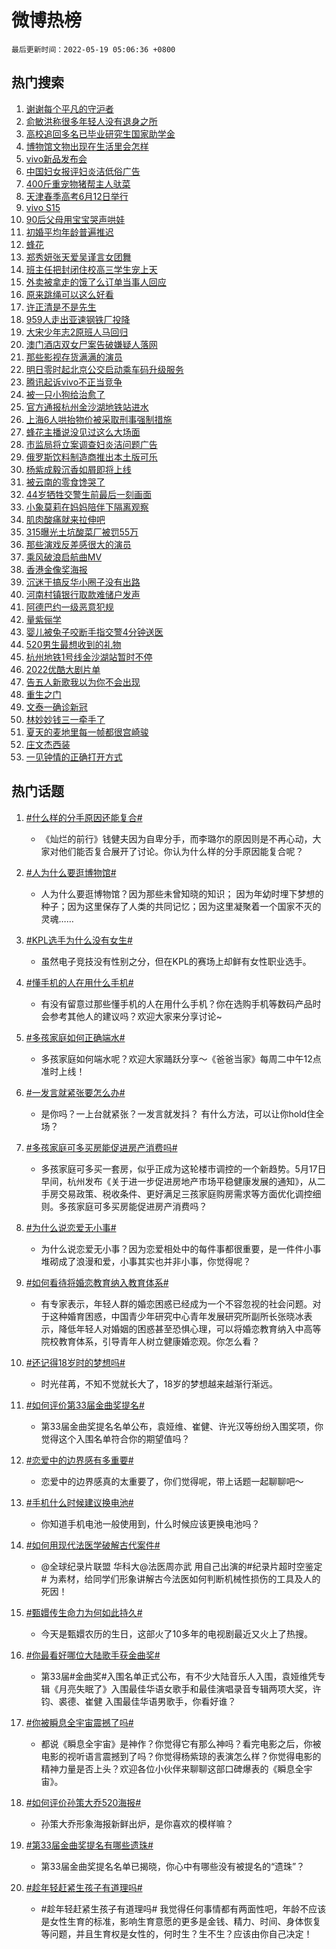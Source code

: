 # 微博热榜

`最后更新时间：2022-05-19 05:06:36 +0800`

## 热门搜索

1. [谢谢每个平凡的守沪者](https://m.weibo.cn/search?containerid=100103type%3D1%26t%3D10%26q%3D%23%E8%B0%A2%E8%B0%A2%E6%AF%8F%E4%B8%AA%E5%B9%B3%E5%87%A1%E7%9A%84%E5%AE%88%E6%B2%AA%E8%80%85%23&stream_entry_id=51&isnewpage=1&extparam=seat%3D1%26filter_type%3Drealtimehot%26c_type%3D51%26dgr%3D0%26pos%3D0%26cate%3D10103%26display_time%3D1652907995%26pre_seqid%3D1652907995148027333295&luicode=10000011&lfid=106003type%253D25%2526t%253D3%2526disable_hot%253D1%2526filter_type%253Drealtimehot)
1. [俞敏洪称很多年轻人没有退身之所](https://m.weibo.cn/search?containerid=100103type%3D1%26t%3D10%26q%3D%23%E4%BF%9E%E6%95%8F%E6%B4%AA%E7%A7%B0%E5%BE%88%E5%A4%9A%E5%B9%B4%E8%BD%BB%E4%BA%BA%E6%B2%A1%E6%9C%89%E9%80%80%E8%BA%AB%E4%B9%8B%E6%89%80%23&stream_entry_id=31&isnewpage=1&extparam=seat%3D1%26realpos%3D1%26dgr%3D0%26pos%3D0%26filter_type%3Drealtimehot%26lcate%3D5001%26c_type%3D31%26flag%3D0%26cate%3D0%26display_time%3D1652907995%26pre_seqid%3D1652907995148027333295&luicode=10000011&lfid=106003type%253D25%2526t%253D3%2526disable_hot%253D1%2526filter_type%253Drealtimehot)
1. [高校追回多名已毕业研究生国家助学金](https://m.weibo.cn/search?containerid=100103type%3D1%26t%3D10%26q%3D%23%E9%AB%98%E6%A0%A1%E8%BF%BD%E5%9B%9E%E5%A4%9A%E5%90%8D%E5%B7%B2%E6%AF%95%E4%B8%9A%E7%A0%94%E7%A9%B6%E7%94%9F%E5%9B%BD%E5%AE%B6%E5%8A%A9%E5%AD%A6%E9%87%91%23&stream_entry_id=31&isnewpage=1&extparam=seat%3D1%26realpos%3D2%26dgr%3D0%26pos%3D1%26filter_type%3Drealtimehot%26lcate%3D5001%26c_type%3D31%26flag%3D0%26cate%3D0%26display_time%3D1652907995%26pre_seqid%3D1652907995148027333295&luicode=10000011&lfid=106003type%253D25%2526t%253D3%2526disable_hot%253D1%2526filter_type%253Drealtimehot)
1. [博物馆文物出现在生活里会怎样](https://m.weibo.cn/search?containerid=100103type%3D1%26t%3D10%26q%3D%23%E5%8D%9A%E7%89%A9%E9%A6%86%E6%96%87%E7%89%A9%E5%87%BA%E7%8E%B0%E5%9C%A8%E7%94%9F%E6%B4%BB%E9%87%8C%E4%BC%9A%E6%80%8E%E6%A0%B7%23&stream_entry_id=31&isnewpage=1&extparam=seat%3D1%26realpos%3D3%26dgr%3D0%26pos%3D2%26filter_type%3Drealtimehot%26lcate%3D5001%26c_type%3D31%26flag%3D0%26cate%3D0%26display_time%3D1652907995%26pre_seqid%3D1652907995148027333295&luicode=10000011&lfid=106003type%253D25%2526t%253D3%2526disable_hot%253D1%2526filter_type%253Drealtimehot)
1. [vivo新品发布会](https://m.weibo.cn/search?containerid=100103type%3D1%26t%3D10%26q%3Dvivo%E6%96%B0%E5%93%81%E5%8F%91%E5%B8%83%E4%BC%9A&stream_entry_id=31&isnewpage=1&extparam=seat%3D1%26dgr%3D0%26pos%3D3%26filter_type%3Drealtimehot%26lcate%3D5001%26c_type%3D31%26cate%3D0%26adid%3D154496%26display_time%3D1652907995%26pre_seqid%3D1652907995148027333295&luicode=10000011&lfid=106003type%253D25%2526t%253D3%2526disable_hot%253D1%2526filter_type%253Drealtimehot)
1. [中国妇女报评妇炎洁低俗广告](https://m.weibo.cn/search?containerid=100103type%3D1%26t%3D10%26q%3D%23%E4%B8%AD%E5%9B%BD%E5%A6%87%E5%A5%B3%E6%8A%A5%E8%AF%84%E5%A6%87%E7%82%8E%E6%B4%81%E4%BD%8E%E4%BF%97%E5%B9%BF%E5%91%8A%23&stream_entry_id=31&isnewpage=1&extparam=seat%3D1%26realpos%3D4%26dgr%3D0%26pos%3D4%26filter_type%3Drealtimehot%26lcate%3D5001%26c_type%3D31%26flag%3D0%26cate%3D0%26display_time%3D1652907995%26pre_seqid%3D1652907995148027333295&luicode=10000011&lfid=106003type%253D25%2526t%253D3%2526disable_hot%253D1%2526filter_type%253Drealtimehot)
1. [400斤重宠物猪帮主人驮菜](https://m.weibo.cn/search?containerid=100103type%3D1%26t%3D10%26q%3D%23400%E6%96%A4%E9%87%8D%E5%AE%A0%E7%89%A9%E7%8C%AA%E5%B8%AE%E4%B8%BB%E4%BA%BA%E9%A9%AE%E8%8F%9C%23&stream_entry_id=31&isnewpage=1&extparam=seat%3D1%26realpos%3D5%26dgr%3D0%26pos%3D5%26filter_type%3Drealtimehot%26lcate%3D5001%26c_type%3D31%26flag%3D0%26cate%3D0%26display_time%3D1652907995%26pre_seqid%3D1652907995148027333295&luicode=10000011&lfid=106003type%253D25%2526t%253D3%2526disable_hot%253D1%2526filter_type%253Drealtimehot)
1. [天津春季高考6月12日举行](https://m.weibo.cn/search?containerid=100103type%3D1%26t%3D10%26q%3D%23%E5%A4%A9%E6%B4%A5%E6%98%A5%E5%AD%A3%E9%AB%98%E8%80%836%E6%9C%8812%E6%97%A5%E4%B8%BE%E8%A1%8C%23&stream_entry_id=31&isnewpage=1&extparam=seat%3D1%26realpos%3D6%26dgr%3D0%26pos%3D6%26filter_type%3Drealtimehot%26lcate%3D5001%26c_type%3D31%26flag%3D0%26cate%3D0%26display_time%3D1652907995%26pre_seqid%3D1652907995148027333295&luicode=10000011&lfid=106003type%253D25%2526t%253D3%2526disable_hot%253D1%2526filter_type%253Drealtimehot)
1. [vivo S15](https://m.weibo.cn/search?containerid=100103type%3D1%26t%3D10%26q%3D%23vivo+S15%23&stream_entry_id=31&isnewpage=1&extparam=seat%3D1%26dgr%3D0%26pos%3D7%26filter_type%3Drealtimehot%26topic_ad%3D1%26lcate%3D5001%26c_type%3D31%26cate%3D0%26adid%3D154065%26display_time%3D1652907995%26pre_seqid%3D1652907995148027333295&luicode=10000011&lfid=106003type%253D25%2526t%253D3%2526disable_hot%253D1%2526filter_type%253Drealtimehot)
1. [90后父母用宝宝哭声哄娃](https://m.weibo.cn/search?containerid=100103type%3D1%26t%3D10%26q%3D%2390%E5%90%8E%E7%88%B6%E6%AF%8D%E7%94%A8%E5%AE%9D%E5%AE%9D%E5%93%AD%E5%A3%B0%E5%93%84%E5%A8%83%23&stream_entry_id=31&isnewpage=1&extparam=seat%3D1%26realpos%3D7%26dgr%3D0%26pos%3D8%26filter_type%3Drealtimehot%26lcate%3D5001%26c_type%3D31%26flag%3D0%26cate%3D0%26display_time%3D1652907995%26pre_seqid%3D1652907995148027333295&luicode=10000011&lfid=106003type%253D25%2526t%253D3%2526disable_hot%253D1%2526filter_type%253Drealtimehot)
1. [初婚平均年龄普遍推迟](https://m.weibo.cn/search?containerid=100103type%3D1%26t%3D10%26q%3D%23%E5%88%9D%E5%A9%9A%E5%B9%B3%E5%9D%87%E5%B9%B4%E9%BE%84%E6%99%AE%E9%81%8D%E6%8E%A8%E8%BF%9F%23&stream_entry_id=31&isnewpage=1&extparam=seat%3D1%26realpos%3D8%26dgr%3D0%26pos%3D9%26filter_type%3Drealtimehot%26lcate%3D5001%26c_type%3D31%26flag%3D0%26cate%3D0%26display_time%3D1652907995%26pre_seqid%3D1652907995148027333295&luicode=10000011&lfid=106003type%253D25%2526t%253D3%2526disable_hot%253D1%2526filter_type%253Drealtimehot)
1. [蜂花](https://m.weibo.cn/search?containerid=100103type%3D1%26t%3D10%26q%3D%23%E8%9C%82%E8%8A%B1%23&stream_entry_id=31&isnewpage=1&extparam=seat%3D1%26realpos%3D9%26dgr%3D0%26pos%3D10%26filter_type%3Drealtimehot%26lcate%3D5001%26c_type%3D31%26flag%3D0%26cate%3D0%26display_time%3D1652907995%26pre_seqid%3D1652907995148027333295&luicode=10000011&lfid=106003type%253D25%2526t%253D3%2526disable_hot%253D1%2526filter_type%253Drealtimehot)
1. [郑秀妍张天爱吴谨言女团舞](https://m.weibo.cn/search?containerid=100103type%3D1%26t%3D10%26q%3D%23%E9%83%91%E7%A7%80%E5%A6%8D%E5%BC%A0%E5%A4%A9%E7%88%B1%E5%90%B4%E8%B0%A8%E8%A8%80%E5%A5%B3%E5%9B%A2%E8%88%9E%23&stream_entry_id=31&isnewpage=1&extparam=seat%3D1%26realpos%3D10%26dgr%3D0%26pos%3D11%26filter_type%3Drealtimehot%26lcate%3D5001%26c_type%3D31%26flag%3D0%26cate%3D0%26display_time%3D1652907995%26pre_seqid%3D1652907995148027333295&luicode=10000011&lfid=106003type%253D25%2526t%253D3%2526disable_hot%253D1%2526filter_type%253Drealtimehot)
1. [班主任把封闭住校高三学生宠上天](https://m.weibo.cn/search?containerid=100103type%3D1%26t%3D10%26q%3D%23%E7%8F%AD%E4%B8%BB%E4%BB%BB%E6%8A%8A%E5%B0%81%E9%97%AD%E4%BD%8F%E6%A0%A1%E9%AB%98%E4%B8%89%E5%AD%A6%E7%94%9F%E5%AE%A0%E4%B8%8A%E5%A4%A9%23&stream_entry_id=31&isnewpage=1&extparam=seat%3D1%26realpos%3D11%26dgr%3D0%26pos%3D12%26filter_type%3Drealtimehot%26lcate%3D5001%26c_type%3D31%26flag%3D1%26cate%3D0%26display_time%3D1652907995%26pre_seqid%3D1652907995148027333295&luicode=10000011&lfid=106003type%253D25%2526t%253D3%2526disable_hot%253D1%2526filter_type%253Drealtimehot)
1. [外卖被拿走的饿了么订单当事人回应](https://m.weibo.cn/search?containerid=100103type%3D1%26t%3D10%26q%3D%23%E5%A4%96%E5%8D%96%E8%A2%AB%E6%8B%BF%E8%B5%B0%E7%9A%84%E9%A5%BF%E4%BA%86%E4%B9%88%E8%AE%A2%E5%8D%95%E5%BD%93%E4%BA%8B%E4%BA%BA%E5%9B%9E%E5%BA%94%23&stream_entry_id=31&isnewpage=1&extparam=seat%3D1%26realpos%3D12%26dgr%3D0%26pos%3D13%26filter_type%3Drealtimehot%26lcate%3D5001%26c_type%3D31%26flag%3D0%26cate%3D0%26display_time%3D1652907995%26pre_seqid%3D1652907995148027333295&luicode=10000011&lfid=106003type%253D25%2526t%253D3%2526disable_hot%253D1%2526filter_type%253Drealtimehot)
1. [原来跳绳可以这么好看](https://m.weibo.cn/search?containerid=100103type%3D1%26t%3D10%26q%3D%23%E5%8E%9F%E6%9D%A5%E8%B7%B3%E7%BB%B3%E5%8F%AF%E4%BB%A5%E8%BF%99%E4%B9%88%E5%A5%BD%E7%9C%8B%23&stream_entry_id=31&isnewpage=1&extparam=seat%3D1%26realpos%3D13%26dgr%3D0%26pos%3D14%26filter_type%3Drealtimehot%26lcate%3D5001%26c_type%3D31%26flag%3D0%26cate%3D0%26display_time%3D1652907995%26pre_seqid%3D1652907995148027333295&luicode=10000011&lfid=106003type%253D25%2526t%253D3%2526disable_hot%253D1%2526filter_type%253Drealtimehot)
1. [许正清是不是先生](https://m.weibo.cn/search?containerid=100103type%3D1%26t%3D10%26q%3D%E8%AE%B8%E6%AD%A3%E6%B8%85%E6%98%AF%E4%B8%8D%E6%98%AF%E5%85%88%E7%94%9F&stream_entry_id=31&isnewpage=1&extparam=seat%3D1%26realpos%3D14%26dgr%3D0%26pos%3D15%26filter_type%3Drealtimehot%26lcate%3D5001%26c_type%3D31%26flag%3D0%26cate%3D0%26display_time%3D1652907995%26pre_seqid%3D1652907995148027333295&luicode=10000011&lfid=106003type%253D25%2526t%253D3%2526disable_hot%253D1%2526filter_type%253Drealtimehot)
1. [959人走出亚速钢铁厂投降](https://m.weibo.cn/search?containerid=100103type%3D1%26t%3D10%26q%3D%23959%E4%BA%BA%E8%B5%B0%E5%87%BA%E4%BA%9A%E9%80%9F%E9%92%A2%E9%93%81%E5%8E%82%E6%8A%95%E9%99%8D%23&stream_entry_id=31&isnewpage=1&extparam=seat%3D1%26realpos%3D15%26dgr%3D0%26pos%3D16%26filter_type%3Drealtimehot%26lcate%3D5001%26c_type%3D31%26flag%3D0%26cate%3D0%26display_time%3D1652907995%26pre_seqid%3D1652907995148027333295&luicode=10000011&lfid=106003type%253D25%2526t%253D3%2526disable_hot%253D1%2526filter_type%253Drealtimehot)
1. [大宋少年志2原班人马回归](https://m.weibo.cn/search?containerid=100103type%3D1%26t%3D10%26q%3D%23%E5%A4%A7%E5%AE%8B%E5%B0%91%E5%B9%B4%E5%BF%972%E5%8E%9F%E7%8F%AD%E4%BA%BA%E9%A9%AC%E5%9B%9E%E5%BD%92%23&stream_entry_id=31&isnewpage=1&extparam=seat%3D1%26realpos%3D16%26dgr%3D0%26pos%3D17%26filter_type%3Drealtimehot%26lcate%3D5001%26c_type%3D31%26flag%3D0%26cate%3D0%26display_time%3D1652907995%26pre_seqid%3D1652907995148027333295&luicode=10000011&lfid=106003type%253D25%2526t%253D3%2526disable_hot%253D1%2526filter_type%253Drealtimehot)
1. [澳门酒店双女尸案告破嫌疑人落网](https://m.weibo.cn/search?containerid=100103type%3D1%26t%3D10%26q%3D%23%E6%BE%B3%E9%97%A8%E9%85%92%E5%BA%97%E5%8F%8C%E5%A5%B3%E5%B0%B8%E6%A1%88%E5%91%8A%E7%A0%B4%E5%AB%8C%E7%96%91%E4%BA%BA%E8%90%BD%E7%BD%91%23&stream_entry_id=31&isnewpage=1&extparam=seat%3D1%26realpos%3D17%26dgr%3D0%26pos%3D18%26filter_type%3Drealtimehot%26lcate%3D5001%26c_type%3D31%26flag%3D2%26cate%3D0%26display_time%3D1652907995%26pre_seqid%3D1652907995148027333295&luicode=10000011&lfid=106003type%253D25%2526t%253D3%2526disable_hot%253D1%2526filter_type%253Drealtimehot)
1. [那些影视存货满满的演员](https://m.weibo.cn/search?containerid=100103type%3D1%26t%3D10%26q%3D%23%E9%82%A3%E4%BA%9B%E5%BD%B1%E8%A7%86%E5%AD%98%E8%B4%A7%E6%BB%A1%E6%BB%A1%E7%9A%84%E6%BC%94%E5%91%98%23&stream_entry_id=31&isnewpage=1&extparam=seat%3D1%26realpos%3D18%26dgr%3D0%26pos%3D19%26filter_type%3Drealtimehot%26lcate%3D5001%26c_type%3D31%26flag%3D0%26cate%3D0%26display_time%3D1652907995%26pre_seqid%3D1652907995148027333295&luicode=10000011&lfid=106003type%253D25%2526t%253D3%2526disable_hot%253D1%2526filter_type%253Drealtimehot)
1. [明日零时起北京公交启动乘车码升级服务](https://m.weibo.cn/search?containerid=100103type%3D1%26t%3D10%26q%3D%23%E6%98%8E%E6%97%A5%E9%9B%B6%E6%97%B6%E8%B5%B7%E5%8C%97%E4%BA%AC%E5%85%AC%E4%BA%A4%E5%90%AF%E5%8A%A8%E4%B9%98%E8%BD%A6%E7%A0%81%E5%8D%87%E7%BA%A7%E6%9C%8D%E5%8A%A1%23&stream_entry_id=31&isnewpage=1&extparam=seat%3D1%26realpos%3D19%26dgr%3D0%26pos%3D20%26filter_type%3Drealtimehot%26lcate%3D5001%26c_type%3D31%26flag%3D0%26cate%3D0%26display_time%3D1652907995%26pre_seqid%3D1652907995148027333295&luicode=10000011&lfid=106003type%253D25%2526t%253D3%2526disable_hot%253D1%2526filter_type%253Drealtimehot)
1. [腾讯起诉vivo不正当竞争](https://m.weibo.cn/search?containerid=100103type%3D1%26t%3D10%26q%3D%23%E8%85%BE%E8%AE%AF%E8%B5%B7%E8%AF%89vivo%E4%B8%8D%E6%AD%A3%E5%BD%93%E7%AB%9E%E4%BA%89%23&stream_entry_id=31&isnewpage=1&extparam=seat%3D1%26realpos%3D20%26dgr%3D0%26pos%3D21%26filter_type%3Drealtimehot%26lcate%3D5001%26c_type%3D31%26flag%3D0%26cate%3D0%26display_time%3D1652907995%26pre_seqid%3D1652907995148027333295&luicode=10000011&lfid=106003type%253D25%2526t%253D3%2526disable_hot%253D1%2526filter_type%253Drealtimehot)
1. [被一只小狗给治愈了](https://m.weibo.cn/search?containerid=100103type%3D1%26t%3D10%26q%3D%23%E8%A2%AB%E4%B8%80%E5%8F%AA%E5%B0%8F%E7%8B%97%E7%BB%99%E6%B2%BB%E6%84%88%E4%BA%86%23&stream_entry_id=31&isnewpage=1&extparam=seat%3D1%26realpos%3D21%26dgr%3D0%26pos%3D22%26filter_type%3Drealtimehot%26lcate%3D5001%26c_type%3D31%26flag%3D0%26cate%3D0%26display_time%3D1652907995%26pre_seqid%3D1652907995148027333295&luicode=10000011&lfid=106003type%253D25%2526t%253D3%2526disable_hot%253D1%2526filter_type%253Drealtimehot)
1. [官方通报杭州金沙湖地铁站进水](https://m.weibo.cn/search?containerid=100103type%3D1%26t%3D10%26q%3D%23%E5%AE%98%E6%96%B9%E9%80%9A%E6%8A%A5%E6%9D%AD%E5%B7%9E%E9%87%91%E6%B2%99%E6%B9%96%E5%9C%B0%E9%93%81%E7%AB%99%E8%BF%9B%E6%B0%B4%23&stream_entry_id=31&isnewpage=1&extparam=seat%3D1%26realpos%3D22%26dgr%3D0%26pos%3D23%26filter_type%3Drealtimehot%26lcate%3D5001%26c_type%3D31%26flag%3D0%26cate%3D0%26display_time%3D1652907995%26pre_seqid%3D1652907995148027333295&luicode=10000011&lfid=106003type%253D25%2526t%253D3%2526disable_hot%253D1%2526filter_type%253Drealtimehot)
1. [上海6人哄抬物价被采取刑事强制措施](https://m.weibo.cn/search?containerid=100103type%3D1%26t%3D10%26q%3D%23%E4%B8%8A%E6%B5%B76%E4%BA%BA%E5%93%84%E6%8A%AC%E7%89%A9%E4%BB%B7%E8%A2%AB%E9%87%87%E5%8F%96%E5%88%91%E4%BA%8B%E5%BC%BA%E5%88%B6%E6%8E%AA%E6%96%BD%23&stream_entry_id=31&isnewpage=1&extparam=seat%3D1%26realpos%3D23%26dgr%3D0%26pos%3D24%26filter_type%3Drealtimehot%26lcate%3D5001%26c_type%3D31%26flag%3D0%26cate%3D0%26display_time%3D1652907995%26pre_seqid%3D1652907995148027333295&luicode=10000011&lfid=106003type%253D25%2526t%253D3%2526disable_hot%253D1%2526filter_type%253Drealtimehot)
1. [蜂花主播说没见过这么大场面](https://m.weibo.cn/search?containerid=100103type%3D1%26t%3D10%26q%3D%23%E8%9C%82%E8%8A%B1%E4%B8%BB%E6%92%AD%E8%AF%B4%E6%B2%A1%E8%A7%81%E8%BF%87%E8%BF%99%E4%B9%88%E5%A4%A7%E5%9C%BA%E9%9D%A2%23&stream_entry_id=31&isnewpage=1&extparam=seat%3D1%26realpos%3D24%26dgr%3D0%26pos%3D25%26filter_type%3Drealtimehot%26lcate%3D5001%26c_type%3D31%26flag%3D0%26cate%3D0%26display_time%3D1652907995%26pre_seqid%3D1652907995148027333295&luicode=10000011&lfid=106003type%253D25%2526t%253D3%2526disable_hot%253D1%2526filter_type%253Drealtimehot)
1. [市监局将立案调查妇炎洁问题广告](https://m.weibo.cn/search?containerid=100103type%3D1%26t%3D10%26q%3D%23%E5%B8%82%E7%9B%91%E5%B1%80%E5%B0%86%E7%AB%8B%E6%A1%88%E8%B0%83%E6%9F%A5%E5%A6%87%E7%82%8E%E6%B4%81%E9%97%AE%E9%A2%98%E5%B9%BF%E5%91%8A%23&stream_entry_id=31&isnewpage=1&extparam=seat%3D1%26realpos%3D25%26dgr%3D0%26pos%3D26%26filter_type%3Drealtimehot%26lcate%3D5001%26c_type%3D31%26flag%3D0%26cate%3D0%26display_time%3D1652907995%26pre_seqid%3D1652907995148027333295&luicode=10000011&lfid=106003type%253D25%2526t%253D3%2526disable_hot%253D1%2526filter_type%253Drealtimehot)
1. [俄罗斯饮料制造商推出本土版可乐](https://m.weibo.cn/search?containerid=100103type%3D1%26t%3D10%26q%3D%23%E4%BF%84%E7%BD%97%E6%96%AF%E9%A5%AE%E6%96%99%E5%88%B6%E9%80%A0%E5%95%86%E6%8E%A8%E5%87%BA%E6%9C%AC%E5%9C%9F%E7%89%88%E5%8F%AF%E4%B9%90%23&stream_entry_id=31&isnewpage=1&extparam=seat%3D1%26realpos%3D26%26dgr%3D0%26pos%3D27%26filter_type%3Drealtimehot%26lcate%3D5001%26c_type%3D31%26flag%3D0%26cate%3D0%26display_time%3D1652907995%26pre_seqid%3D1652907995148027333295&luicode=10000011&lfid=106003type%253D25%2526t%253D3%2526disable_hot%253D1%2526filter_type%253Drealtimehot)
1. [杨紫成毅沉香如屑即将上线](https://m.weibo.cn/search?containerid=100103type%3D1%26t%3D10%26q%3D%23%E6%9D%A8%E7%B4%AB%E6%88%90%E6%AF%85%E6%B2%89%E9%A6%99%E5%A6%82%E5%B1%91%E5%8D%B3%E5%B0%86%E4%B8%8A%E7%BA%BF%23&stream_entry_id=31&isnewpage=1&extparam=seat%3D1%26realpos%3D27%26dgr%3D0%26pos%3D28%26filter_type%3Drealtimehot%26lcate%3D5001%26c_type%3D31%26flag%3D0%26cate%3D0%26display_time%3D1652907995%26pre_seqid%3D1652907995148027333295&luicode=10000011&lfid=106003type%253D25%2526t%253D3%2526disable_hot%253D1%2526filter_type%253Drealtimehot)
1. [被云南的零食馋哭了](https://m.weibo.cn/search?containerid=100103type%3D1%26t%3D10%26q%3D%23%E8%A2%AB%E4%BA%91%E5%8D%97%E7%9A%84%E9%9B%B6%E9%A3%9F%E9%A6%8B%E5%93%AD%E4%BA%86%23&stream_entry_id=31&isnewpage=1&extparam=seat%3D1%26realpos%3D28%26dgr%3D0%26pos%3D29%26filter_type%3Drealtimehot%26lcate%3D5001%26c_type%3D31%26flag%3D0%26cate%3D0%26display_time%3D1652907995%26pre_seqid%3D1652907995148027333295&luicode=10000011&lfid=106003type%253D25%2526t%253D3%2526disable_hot%253D1%2526filter_type%253Drealtimehot)
1. [44岁牺牲交警生前最后一刻画面](https://m.weibo.cn/search?containerid=100103type%3D1%26t%3D10%26q%3D%2344%E5%B2%81%E7%89%BA%E7%89%B2%E4%BA%A4%E8%AD%A6%E7%94%9F%E5%89%8D%E6%9C%80%E5%90%8E%E4%B8%80%E5%88%BB%E7%94%BB%E9%9D%A2%23&stream_entry_id=31&isnewpage=1&extparam=seat%3D1%26realpos%3D29%26dgr%3D0%26pos%3D30%26filter_type%3Drealtimehot%26lcate%3D5001%26c_type%3D31%26flag%3D0%26cate%3D0%26display_time%3D1652907995%26pre_seqid%3D1652907995148027333295&luicode=10000011&lfid=106003type%253D25%2526t%253D3%2526disable_hot%253D1%2526filter_type%253Drealtimehot)
1. [小象莫莉在妈妈陪伴下隔离观察](https://m.weibo.cn/search?containerid=100103type%3D1%26t%3D10%26q%3D%23%E5%B0%8F%E8%B1%A1%E8%8E%AB%E8%8E%89%E5%9C%A8%E5%A6%88%E5%A6%88%E9%99%AA%E4%BC%B4%E4%B8%8B%E9%9A%94%E7%A6%BB%E8%A7%82%E5%AF%9F%23&stream_entry_id=31&isnewpage=1&extparam=seat%3D1%26realpos%3D30%26dgr%3D0%26pos%3D31%26filter_type%3Drealtimehot%26lcate%3D5001%26c_type%3D31%26flag%3D0%26cate%3D0%26display_time%3D1652907995%26pre_seqid%3D1652907995148027333295&luicode=10000011&lfid=106003type%253D25%2526t%253D3%2526disable_hot%253D1%2526filter_type%253Drealtimehot)
1. [肌肉酸痛就来拉伸吧](https://m.weibo.cn/search?containerid=100103type%3D1%26t%3D10%26q%3D%23%E8%82%8C%E8%82%89%E9%85%B8%E7%97%9B%E5%B0%B1%E6%9D%A5%E6%8B%89%E4%BC%B8%E5%90%A7%23&stream_entry_id=31&isnewpage=1&extparam=seat%3D1%26realpos%3D31%26dgr%3D0%26pos%3D32%26filter_type%3Drealtimehot%26lcate%3D5001%26c_type%3D31%26flag%3D0%26cate%3D0%26display_time%3D1652907995%26pre_seqid%3D1652907995148027333295&luicode=10000011&lfid=106003type%253D25%2526t%253D3%2526disable_hot%253D1%2526filter_type%253Drealtimehot)
1. [315曝光土坑酸菜厂被罚55万](https://m.weibo.cn/search?containerid=100103type%3D1%26t%3D10%26q%3D%23315%E6%9B%9D%E5%85%89%E5%9C%9F%E5%9D%91%E9%85%B8%E8%8F%9C%E5%8E%82%E8%A2%AB%E7%BD%9A55%E4%B8%87%23&stream_entry_id=31&isnewpage=1&extparam=seat%3D1%26realpos%3D32%26dgr%3D0%26pos%3D33%26filter_type%3Drealtimehot%26lcate%3D5001%26c_type%3D31%26flag%3D0%26cate%3D0%26display_time%3D1652907995%26pre_seqid%3D1652907995148027333295&luicode=10000011&lfid=106003type%253D25%2526t%253D3%2526disable_hot%253D1%2526filter_type%253Drealtimehot)
1. [那些演戏反差感很大的演员](https://m.weibo.cn/search?containerid=100103type%3D1%26t%3D10%26q%3D%23%E9%82%A3%E4%BA%9B%E6%BC%94%E6%88%8F%E5%8F%8D%E5%B7%AE%E6%84%9F%E5%BE%88%E5%A4%A7%E7%9A%84%E6%BC%94%E5%91%98%23&stream_entry_id=31&isnewpage=1&extparam=seat%3D1%26realpos%3D33%26dgr%3D0%26pos%3D34%26filter_type%3Drealtimehot%26lcate%3D5001%26c_type%3D31%26flag%3D1%26cate%3D0%26display_time%3D1652907995%26pre_seqid%3D1652907995148027333295&luicode=10000011&lfid=106003type%253D25%2526t%253D3%2526disable_hot%253D1%2526filter_type%253Drealtimehot)
1. [乘风破浪启航曲MV](https://m.weibo.cn/search?containerid=100103type%3D1%26t%3D10%26q%3D%23%E4%B9%98%E9%A3%8E%E7%A0%B4%E6%B5%AA%E5%90%AF%E8%88%AA%E6%9B%B2MV%23&stream_entry_id=31&isnewpage=1&extparam=seat%3D1%26realpos%3D34%26dgr%3D0%26pos%3D35%26filter_type%3Drealtimehot%26lcate%3D5001%26c_type%3D31%26flag%3D0%26cate%3D0%26display_time%3D1652907995%26pre_seqid%3D1652907995148027333295&luicode=10000011&lfid=106003type%253D25%2526t%253D3%2526disable_hot%253D1%2526filter_type%253Drealtimehot)
1. [香港金像奖海报](https://m.weibo.cn/search?containerid=100103type%3D1%26t%3D10%26q%3D%23%E9%A6%99%E6%B8%AF%E9%87%91%E5%83%8F%E5%A5%96%E6%B5%B7%E6%8A%A5%23&stream_entry_id=31&isnewpage=1&extparam=seat%3D1%26realpos%3D35%26dgr%3D0%26pos%3D36%26filter_type%3Drealtimehot%26lcate%3D5001%26c_type%3D31%26flag%3D0%26cate%3D0%26display_time%3D1652907995%26pre_seqid%3D1652907995148027333295&luicode=10000011&lfid=106003type%253D25%2526t%253D3%2526disable_hot%253D1%2526filter_type%253Drealtimehot)
1. [沉迷于搞反华小圈子没有出路](https://m.weibo.cn/search?containerid=100103type%3D1%26t%3D10%26q%3D%23%E6%B2%89%E8%BF%B7%E4%BA%8E%E6%90%9E%E5%8F%8D%E5%8D%8E%E5%B0%8F%E5%9C%88%E5%AD%90%E6%B2%A1%E6%9C%89%E5%87%BA%E8%B7%AF%23&stream_entry_id=31&isnewpage=1&extparam=seat%3D1%26realpos%3D36%26dgr%3D0%26pos%3D37%26filter_type%3Drealtimehot%26lcate%3D5001%26c_type%3D31%26flag%3D0%26cate%3D0%26display_time%3D1652907995%26pre_seqid%3D1652907995148027333295&luicode=10000011&lfid=106003type%253D25%2526t%253D3%2526disable_hot%253D1%2526filter_type%253Drealtimehot)
1. [河南村镇银行取款难储户发声](https://m.weibo.cn/search?containerid=100103type%3D1%26t%3D10%26q%3D%23%E6%B2%B3%E5%8D%97%E6%9D%91%E9%95%87%E9%93%B6%E8%A1%8C%E5%8F%96%E6%AC%BE%E9%9A%BE%E5%82%A8%E6%88%B7%E5%8F%91%E5%A3%B0%23&stream_entry_id=31&isnewpage=1&extparam=seat%3D1%26realpos%3D37%26dgr%3D0%26pos%3D38%26filter_type%3Drealtimehot%26lcate%3D5001%26c_type%3D31%26flag%3D0%26cate%3D0%26display_time%3D1652907995%26pre_seqid%3D1652907995148027333295&luicode=10000011&lfid=106003type%253D25%2526t%253D3%2526disable_hot%253D1%2526filter_type%253Drealtimehot)
1. [阿德巴约一级恶意犯规](https://m.weibo.cn/search?containerid=100103type%3D1%26t%3D10%26q%3D%23%E9%98%BF%E5%BE%B7%E5%B7%B4%E7%BA%A6%E4%B8%80%E7%BA%A7%E6%81%B6%E6%84%8F%E7%8A%AF%E8%A7%84%23&stream_entry_id=31&isnewpage=1&extparam=seat%3D1%26realpos%3D38%26dgr%3D0%26pos%3D39%26filter_type%3Drealtimehot%26lcate%3D5001%26c_type%3D31%26flag%3D1%26cate%3D0%26display_time%3D1652907995%26pre_seqid%3D1652907995148027333295&luicode=10000011&lfid=106003type%253D25%2526t%253D3%2526disable_hot%253D1%2526filter_type%253Drealtimehot)
1. [量紫俪学](https://m.weibo.cn/search?containerid=100103type%3D1%26t%3D10%26q%3D%23%E9%87%8F%E7%B4%AB%E4%BF%AA%E5%AD%A6%23&stream_entry_id=31&isnewpage=1&extparam=seat%3D1%26realpos%3D39%26dgr%3D0%26pos%3D40%26filter_type%3Drealtimehot%26lcate%3D5001%26c_type%3D31%26flag%3D0%26cate%3D0%26display_time%3D1652907995%26pre_seqid%3D1652907995148027333295&luicode=10000011&lfid=106003type%253D25%2526t%253D3%2526disable_hot%253D1%2526filter_type%253Drealtimehot)
1. [婴儿被兔子咬断手指交警4分钟送医](https://m.weibo.cn/search?containerid=100103type%3D1%26t%3D10%26q%3D%23%E5%A9%B4%E5%84%BF%E8%A2%AB%E5%85%94%E5%AD%90%E5%92%AC%E6%96%AD%E6%89%8B%E6%8C%87%E4%BA%A4%E8%AD%A64%E5%88%86%E9%92%9F%E9%80%81%E5%8C%BB%23&stream_entry_id=31&isnewpage=1&extparam=seat%3D1%26realpos%3D40%26dgr%3D0%26pos%3D41%26filter_type%3Drealtimehot%26lcate%3D5001%26c_type%3D31%26flag%3D0%26cate%3D0%26display_time%3D1652907995%26pre_seqid%3D1652907995148027333295&luicode=10000011&lfid=106003type%253D25%2526t%253D3%2526disable_hot%253D1%2526filter_type%253Drealtimehot)
1. [520男生最想收到的礼物](https://m.weibo.cn/search?containerid=100103type%3D1%26t%3D10%26q%3D%23520%E7%94%B7%E7%94%9F%E6%9C%80%E6%83%B3%E6%94%B6%E5%88%B0%E7%9A%84%E7%A4%BC%E7%89%A9%23&stream_entry_id=31&isnewpage=1&extparam=seat%3D1%26realpos%3D41%26dgr%3D0%26pos%3D42%26filter_type%3Drealtimehot%26lcate%3D5001%26c_type%3D31%26flag%3D0%26cate%3D0%26display_time%3D1652907995%26pre_seqid%3D1652907995148027333295&luicode=10000011&lfid=106003type%253D25%2526t%253D3%2526disable_hot%253D1%2526filter_type%253Drealtimehot)
1. [杭州地铁1号线金沙湖站暂时不停](https://m.weibo.cn/search?containerid=100103type%3D1%26t%3D10%26q%3D%23%E6%9D%AD%E5%B7%9E%E5%9C%B0%E9%93%811%E5%8F%B7%E7%BA%BF%E9%87%91%E6%B2%99%E6%B9%96%E7%AB%99%E6%9A%82%E6%97%B6%E4%B8%8D%E5%81%9C%23&stream_entry_id=31&isnewpage=1&extparam=seat%3D1%26realpos%3D42%26dgr%3D0%26pos%3D43%26filter_type%3Drealtimehot%26lcate%3D5001%26c_type%3D31%26flag%3D0%26cate%3D0%26display_time%3D1652907995%26pre_seqid%3D1652907995148027333295&luicode=10000011&lfid=106003type%253D25%2526t%253D3%2526disable_hot%253D1%2526filter_type%253Drealtimehot)
1. [2022优酷大剧片单](https://m.weibo.cn/search?containerid=100103type%3D1%26t%3D10%26q%3D%232022%E4%BC%98%E9%85%B7%E5%A4%A7%E5%89%A7%E7%89%87%E5%8D%95%23&stream_entry_id=31&isnewpage=1&extparam=seat%3D1%26realpos%3D43%26dgr%3D0%26pos%3D44%26filter_type%3Drealtimehot%26lcate%3D5001%26c_type%3D31%26flag%3D0%26cate%3D0%26display_time%3D1652907995%26pre_seqid%3D1652907995148027333295&luicode=10000011&lfid=106003type%253D25%2526t%253D3%2526disable_hot%253D1%2526filter_type%253Drealtimehot)
1. [告五人新歌我以为你不会出现](https://m.weibo.cn/search?containerid=100103type%3D1%26t%3D10%26q%3D%23%E5%91%8A%E4%BA%94%E4%BA%BA%E6%96%B0%E6%AD%8C%E6%88%91%E4%BB%A5%E4%B8%BA%E4%BD%A0%E4%B8%8D%E4%BC%9A%E5%87%BA%E7%8E%B0%23&stream_entry_id=31&isnewpage=1&extparam=seat%3D1%26realpos%3D44%26dgr%3D0%26pos%3D45%26filter_type%3Drealtimehot%26lcate%3D5001%26c_type%3D31%26flag%3D0%26cate%3D0%26display_time%3D1652907995%26pre_seqid%3D1652907995148027333295&luicode=10000011&lfid=106003type%253D25%2526t%253D3%2526disable_hot%253D1%2526filter_type%253Drealtimehot)
1. [重生之门](https://m.weibo.cn/search?containerid=100103type%3D1%26t%3D10%26q%3D%E9%87%8D%E7%94%9F%E4%B9%8B%E9%97%A8&stream_entry_id=31&isnewpage=1&extparam=seat%3D1%26realpos%3D45%26dgr%3D0%26pos%3D46%26filter_type%3Drealtimehot%26lcate%3D5001%26c_type%3D31%26flag%3D0%26cate%3D0%26display_time%3D1652907995%26pre_seqid%3D1652907995148027333295&luicode=10000011&lfid=106003type%253D25%2526t%253D3%2526disable_hot%253D1%2526filter_type%253Drealtimehot)
1. [文泰一确诊新冠](https://m.weibo.cn/search?containerid=100103type%3D1%26t%3D10%26q%3D%23%E6%96%87%E6%B3%B0%E4%B8%80%E7%A1%AE%E8%AF%8A%E6%96%B0%E5%86%A0%23&stream_entry_id=31&isnewpage=1&extparam=seat%3D1%26realpos%3D46%26dgr%3D0%26pos%3D47%26filter_type%3Drealtimehot%26lcate%3D5001%26c_type%3D31%26flag%3D0%26cate%3D0%26display_time%3D1652907995%26pre_seqid%3D1652907995148027333295&luicode=10000011&lfid=106003type%253D25%2526t%253D3%2526disable_hot%253D1%2526filter_type%253Drealtimehot)
1. [林妙妙钱三一牵手了](https://m.weibo.cn/search?containerid=100103type%3D1%26t%3D10%26q%3D%23%E6%9E%97%E5%A6%99%E5%A6%99%E9%92%B1%E4%B8%89%E4%B8%80%E7%89%B5%E6%89%8B%E4%BA%86%23&stream_entry_id=31&isnewpage=1&extparam=seat%3D1%26realpos%3D47%26dgr%3D0%26pos%3D48%26filter_type%3Drealtimehot%26lcate%3D5001%26c_type%3D31%26flag%3D0%26cate%3D0%26display_time%3D1652907995%26pre_seqid%3D1652907995148027333295&luicode=10000011&lfid=106003type%253D25%2526t%253D3%2526disable_hot%253D1%2526filter_type%253Drealtimehot)
1. [夏天的麦地里每一帧都很宫崎骏](https://m.weibo.cn/search?containerid=100103type%3D1%26t%3D10%26q%3D%23%E5%A4%8F%E5%A4%A9%E7%9A%84%E9%BA%A6%E5%9C%B0%E9%87%8C%E6%AF%8F%E4%B8%80%E5%B8%A7%E9%83%BD%E5%BE%88%E5%AE%AB%E5%B4%8E%E9%AA%8F%23&stream_entry_id=31&isnewpage=1&extparam=seat%3D1%26realpos%3D48%26dgr%3D0%26pos%3D49%26filter_type%3Drealtimehot%26lcate%3D5001%26c_type%3D31%26flag%3D1%26cate%3D0%26display_time%3D1652907995%26pre_seqid%3D1652907995148027333295&luicode=10000011&lfid=106003type%253D25%2526t%253D3%2526disable_hot%253D1%2526filter_type%253Drealtimehot)
1. [庄文杰西装](https://m.weibo.cn/search?containerid=100103type%3D1%26t%3D10%26q%3D%23%E5%BA%84%E6%96%87%E6%9D%B0%E8%A5%BF%E8%A3%85%23&stream_entry_id=31&isnewpage=1&extparam=seat%3D1%26realpos%3D49%26dgr%3D0%26pos%3D50%26filter_type%3Drealtimehot%26lcate%3D5001%26c_type%3D31%26flag%3D0%26cate%3D0%26display_time%3D1652907995%26pre_seqid%3D1652907995148027333295&luicode=10000011&lfid=106003type%253D25%2526t%253D3%2526disable_hot%253D1%2526filter_type%253Drealtimehot)
1. [一见钟情的正确打开方式](https://m.weibo.cn/search?containerid=100103type%3D1%26t%3D10%26q%3D%23%E4%B8%80%E8%A7%81%E9%92%9F%E6%83%85%E7%9A%84%E6%AD%A3%E7%A1%AE%E6%89%93%E5%BC%80%E6%96%B9%E5%BC%8F%23&stream_entry_id=31&isnewpage=1&extparam=seat%3D1%26realpos%3D50%26dgr%3D0%26pos%3D51%26filter_type%3Drealtimehot%26lcate%3D5001%26c_type%3D31%26flag%3D0%26cate%3D0%26display_time%3D1652907995%26pre_seqid%3D1652907995148027333295&luicode=10000011&lfid=106003type%253D25%2526t%253D3%2526disable_hot%253D1%2526filter_type%253Drealtimehot)

## 热门话题

1. [#什么样的分手原因还能复合#](https://m.weibo.cn/search?containerid=231522type%3D1%26t%3D10%26q%3D%23%E4%BB%80%E4%B9%88%E6%A0%B7%E7%9A%84%E5%88%86%E6%89%8B%E5%8E%9F%E5%9B%A0%E8%BF%98%E8%83%BD%E5%A4%8D%E5%90%88%23&stream_entry_id=128&isnewpage=1&extparam=seat%3D1%26unitid%3D43620%26lcate%3D5004%26c_type%3D128%26dgr%3D0%26pos%3D1-0-0%26cate%3D5004%26display_time%3D1652907996%26pre_seqid%3D1652907996869023455364&luicode=10000011&lfid=231648_-_4)
    - 《灿烂的前行》钱健夫因为自卑分手，而李璐尔的原因则是不再心动，大家对他们能否复合展开了讨论。你认为什么样的分手原因能复合呢？

1. [#人为什么要逛博物馆#](https://m.weibo.cn/search?containerid=231522type%3D1%26t%3D10%26q%3D%23%E4%BA%BA%E4%B8%BA%E4%BB%80%E4%B9%88%E8%A6%81%E9%80%9B%E5%8D%9A%E7%89%A9%E9%A6%86%23&stream_entry_id=128&isnewpage=1&extparam=seat%3D1%26unitid%3D43600%26lcate%3D5004%26c_type%3D128%26dgr%3D0%26pos%3D1-0-1%26cate%3D5004%26display_time%3D1652907996%26pre_seqid%3D1652907996869023455364&luicode=10000011&lfid=231648_-_4)
    - 人为什么要逛博物馆？因为那些未曾知晓的知识； 因为年幼时埋下梦想的种子；因为这里保存了人类的共同记忆；因为这里凝聚着一个国家不灭的灵魂……

1. [#KPL选手为什么没有女生#](https://m.weibo.cn/search?containerid=231522type%3D1%26t%3D10%26q%3D%23KPL%E9%80%89%E6%89%8B%E4%B8%BA%E4%BB%80%E4%B9%88%E6%B2%A1%E6%9C%89%E5%A5%B3%E7%94%9F%23&stream_entry_id=128&isnewpage=1&extparam=seat%3D1%26unitid%3D43594%26lcate%3D5004%26c_type%3D128%26dgr%3D0%26pos%3D1-0-2%26cate%3D5004%26display_time%3D1652907996%26pre_seqid%3D1652907996869023455364&luicode=10000011&lfid=231648_-_4)
    - 虽然电子竞技没有性别之分，但在KPL的赛场上却鲜有女性职业选手。

1. [#懂手机的人在用什么手机#](https://m.weibo.cn/search?containerid=231522type%3D1%26t%3D10%26q%3D%23%E6%87%82%E6%89%8B%E6%9C%BA%E7%9A%84%E4%BA%BA%E5%9C%A8%E7%94%A8%E4%BB%80%E4%B9%88%E6%89%8B%E6%9C%BA%23&stream_entry_id=128&isnewpage=1&extparam=seat%3D1%26unitid%3D43603%26lcate%3D5004%26c_type%3D128%26dgr%3D0%26pos%3D1-0-3%26cate%3D5004%26display_time%3D1652907996%26pre_seqid%3D1652907996869023455364&luicode=10000011&lfid=231648_-_4)
    - 有没有留意过那些懂手机的人在用什么手机？你在选购手机等数码产品时会参考其他人的建议吗？欢迎大家来分享讨论~ ​

1. [#多孩家庭如何正确端水#](https://m.weibo.cn/search?containerid=231522type%3D1%26t%3D10%26q%3D%23%E5%A4%9A%E5%AD%A9%E5%AE%B6%E5%BA%AD%E5%A6%82%E4%BD%95%E6%AD%A3%E7%A1%AE%E7%AB%AF%E6%B0%B4%23&stream_entry_id=128&isnewpage=1&extparam=seat%3D1%26unitid%3D43584%26lcate%3D5004%26c_type%3D128%26dgr%3D0%26pos%3D1-0-4%26cate%3D5004%26display_time%3D1652907996%26pre_seqid%3D1652907996869023455364&luicode=10000011&lfid=231648_-_4)
    - 多孩家庭如何端水呢？欢迎大家踊跃分享～《爸爸当家》每周二中午12点准时上线！

1. [#一发言就紧张要怎么办#](https://m.weibo.cn/search?containerid=231522type%3D1%26t%3D10%26q%3D%23%E4%B8%80%E5%8F%91%E8%A8%80%E5%B0%B1%E7%B4%A7%E5%BC%A0%E8%A6%81%E6%80%8E%E4%B9%88%E5%8A%9E%23&stream_entry_id=128&isnewpage=1&extparam=seat%3D1%26unitid%3D43622%26lcate%3D5004%26c_type%3D128%26dgr%3D0%26pos%3D1-0-5%26cate%3D5004%26display_time%3D1652907996%26pre_seqid%3D1652907996869023455364&luicode=10000011&lfid=231648_-_4)
    - 是你吗？一上台就紧张？一发言就发抖？
有什么方法，可以让你hold住全场？

1. [#多孩家庭可多买房能促进房产消费吗#](https://m.weibo.cn/search?containerid=231522type%3D1%26t%3D10%26q%3D%23%E5%A4%9A%E5%AD%A9%E5%AE%B6%E5%BA%AD%E5%8F%AF%E5%A4%9A%E4%B9%B0%E6%88%BF%E8%83%BD%E4%BF%83%E8%BF%9B%E6%88%BF%E4%BA%A7%E6%B6%88%E8%B4%B9%E5%90%97%23&stream_entry_id=128&isnewpage=1&extparam=seat%3D1%26unitid%3D43582%26lcate%3D5004%26c_type%3D128%26dgr%3D0%26pos%3D1-0-6%26cate%3D5004%26display_time%3D1652907996%26pre_seqid%3D1652907996869023455364&luicode=10000011&lfid=231648_-_4)
    - 多孩家庭可多买一套房，似乎正成为这轮楼市调控的一个新趋势。5月17日早间，杭州发布《关于进一步促进房地产市场平稳健康发展的通知》，从二手房交易政策、税收条件、更好满足三孩家庭购房需求等方面优化调控细则。多孩家庭可多买房能促进房产消费吗？

1. [#为什么说恋爱无小事#](https://m.weibo.cn/search?containerid=231522type%3D1%26t%3D10%26q%3D%23%E4%B8%BA%E4%BB%80%E4%B9%88%E8%AF%B4%E6%81%8B%E7%88%B1%E6%97%A0%E5%B0%8F%E4%BA%8B%23&stream_entry_id=128&isnewpage=1&extparam=seat%3D1%26unitid%3D43561%26lcate%3D5004%26c_type%3D128%26dgr%3D0%26pos%3D1-0-7%26cate%3D5004%26display_time%3D1652907996%26pre_seqid%3D1652907996869023455364&luicode=10000011&lfid=231648_-_4)
    - 为什么说恋爱无小事？因为恋爱相处中的每件事都很重要，是一件件小事堆砌成了浪漫和爱，小事其实也并非小事，你觉得呢？

1. [#如何看待将婚恋教育纳入教育体系#](https://m.weibo.cn/search?containerid=231522type%3D1%26t%3D10%26q%3D%23%E5%A6%82%E4%BD%95%E7%9C%8B%E5%BE%85%E5%B0%86%E5%A9%9A%E6%81%8B%E6%95%99%E8%82%B2%E7%BA%B3%E5%85%A5%E6%95%99%E8%82%B2%E4%BD%93%E7%B3%BB%23&stream_entry_id=128&isnewpage=1&extparam=seat%3D1%26unitid%3D43602%26lcate%3D5004%26c_type%3D128%26dgr%3D0%26pos%3D1-0-8%26cate%3D5004%26display_time%3D1652907996%26pre_seqid%3D1652907996869023455364&luicode=10000011&lfid=231648_-_4)
    - 有专家表示，年轻人群的婚恋困惑已经成为一个不容忽视的社会问题。对于这种婚育困惑，中国青少年研究中心青年发展研究所副所长张晓冰表示，降低年轻人对婚姻的困惑甚至恐惧心理，可以将婚恋教育纳入中高等院校教育体系，引导青年人树立健康婚恋观。你怎么看？

1. [#还记得18岁时的梦想吗#](https://m.weibo.cn/search?containerid=231522type%3D1%26t%3D10%26q%3D%23%E8%BF%98%E8%AE%B0%E5%BE%9718%E5%B2%81%E6%97%B6%E7%9A%84%E6%A2%A6%E6%83%B3%E5%90%97%23&stream_entry_id=128&isnewpage=1&extparam=seat%3D1%26unitid%3D43592%26lcate%3D5004%26c_type%3D128%26dgr%3D0%26pos%3D1-0-9%26cate%3D5004%26display_time%3D1652907996%26pre_seqid%3D1652907996869023455364&luicode=10000011&lfid=231648_-_4)
    - 时光荏苒，不知不觉就长大了，18岁的梦想越来越渐行渐远。

1. [#如何评价第33届金曲奖提名#](https://m.weibo.cn/search?containerid=231522type%3D1%26t%3D10%26q%3D%23%E5%A6%82%E4%BD%95%E8%AF%84%E4%BB%B7%E7%AC%AC33%E5%B1%8A%E9%87%91%E6%9B%B2%E5%A5%96%E6%8F%90%E5%90%8D%23&stream_entry_id=128&isnewpage=1&extparam=seat%3D1%26unitid%3D43611%26lcate%3D5004%26c_type%3D128%26dgr%3D0%26pos%3D1-0-10%26cate%3D5004%26display_time%3D1652907996%26pre_seqid%3D1652907996869023455364&luicode=10000011&lfid=231648_-_4)
    - 第33届金曲奖提名名单公布，袁娅维、崔健、许光汉等纷纷入围奖项，你觉得这个入围名单符合你的期望值吗？

1. [#恋爱中的边界感有多重要#](https://m.weibo.cn/search?containerid=231522type%3D1%26t%3D10%26q%3D%23%E6%81%8B%E7%88%B1%E4%B8%AD%E7%9A%84%E8%BE%B9%E7%95%8C%E6%84%9F%E6%9C%89%E5%A4%9A%E9%87%8D%E8%A6%81%23&stream_entry_id=128&isnewpage=1&extparam=seat%3D1%26unitid%3D43616%26lcate%3D5004%26c_type%3D128%26dgr%3D0%26pos%3D1-0-11%26cate%3D5004%26display_time%3D1652907996%26pre_seqid%3D1652907996869023455364&luicode=10000011&lfid=231648_-_4)
    - 恋爱中的边界感真的太重要了，你们觉得呢，带上话题一起聊聊吧～

1. [#手机什么时候建议换电池#](https://m.weibo.cn/search?containerid=231522type%3D1%26t%3D10%26q%3D%23%E6%89%8B%E6%9C%BA%E4%BB%80%E4%B9%88%E6%97%B6%E5%80%99%E5%BB%BA%E8%AE%AE%E6%8D%A2%E7%94%B5%E6%B1%A0%23&stream_entry_id=128&isnewpage=1&extparam=seat%3D1%26unitid%3D43583%26lcate%3D5004%26c_type%3D128%26dgr%3D0%26pos%3D1-0-12%26cate%3D5004%26display_time%3D1652907996%26pre_seqid%3D1652907996869023455364&luicode=10000011&lfid=231648_-_4)
    - 你知道手机电池一般使用到，什么时候应该更换电池吗？

1. [#如何用现代法医学破解古代案件#](https://m.weibo.cn/search?containerid=231522type%3D1%26t%3D10%26q%3D%23%E5%A6%82%E4%BD%95%E7%94%A8%E7%8E%B0%E4%BB%A3%E6%B3%95%E5%8C%BB%E5%AD%A6%E7%A0%B4%E8%A7%A3%E5%8F%A4%E4%BB%A3%E6%A1%88%E4%BB%B6%23&stream_entry_id=128&isnewpage=1&extparam=seat%3D1%26unitid%3D43621%26lcate%3D5004%26c_type%3D128%26dgr%3D0%26pos%3D1-0-13%26cate%3D5004%26display_time%3D1652907996%26pre_seqid%3D1652907996869023455364&luicode=10000011&lfid=231648_-_4)
    - @全球纪录片联盟 华科大@法医周亦武 用自己出演的#纪录片超时空鉴定# 为素材，给同学们形象讲解古今法医如何判断机械性损伤的工具及人的死因！

1. [#甄嬛传生命力为何如此持久#](https://m.weibo.cn/search?containerid=231522type%3D1%26t%3D10%26q%3D%23%E7%94%84%E5%AC%9B%E4%BC%A0%E7%94%9F%E5%91%BD%E5%8A%9B%E4%B8%BA%E4%BD%95%E5%A6%82%E6%AD%A4%E6%8C%81%E4%B9%85%23&stream_entry_id=128&isnewpage=1&extparam=seat%3D1%26unitid%3D43580%26lcate%3D5004%26c_type%3D128%26dgr%3D0%26pos%3D1-0-14%26cate%3D5004%26display_time%3D1652907996%26pre_seqid%3D1652907996869023455364&luicode=10000011&lfid=231648_-_4)
    - 今天是甄嬛农历的生日，这部火了10多年的电视剧最近又火上了热搜。

1. [#你最看好哪位大陆歌手获金曲奖#](https://m.weibo.cn/search?containerid=231522type%3D1%26t%3D10%26q%3D%23%E4%BD%A0%E6%9C%80%E7%9C%8B%E5%A5%BD%E5%93%AA%E4%BD%8D%E5%A4%A7%E9%99%86%E6%AD%8C%E6%89%8B%E8%8E%B7%E9%87%91%E6%9B%B2%E5%A5%96%23&stream_entry_id=128&isnewpage=1&extparam=seat%3D1%26unitid%3D43612%26lcate%3D5004%26c_type%3D128%26dgr%3D0%26pos%3D1-0-15%26cate%3D5004%26display_time%3D1652907996%26pre_seqid%3D1652907996869023455364&luicode=10000011&lfid=231648_-_4)
    - 第33届#金曲奖#入围名单正式公布，有不少大陆音乐人入围，袁娅维凭专辑《月亮失眠了》入围最佳华语女歌手和最佳演唱录音专辑两项大奖，许钧、裘德、崔健 入围最佳华语男歌手，你看好谁？

1. [#你被瞬息全宇宙震撼了吗#](https://m.weibo.cn/search?containerid=231522type%3D1%26t%3D10%26q%3D%23%E4%BD%A0%E8%A2%AB%E7%9E%AC%E6%81%AF%E5%85%A8%E5%AE%87%E5%AE%99%E9%9C%87%E6%92%BC%E4%BA%86%E5%90%97%23&stream_entry_id=128&isnewpage=1&extparam=seat%3D1%26unitid%3D43615%26lcate%3D5004%26c_type%3D128%26dgr%3D0%26pos%3D1-0-16%26cate%3D5004%26display_time%3D1652907996%26pre_seqid%3D1652907996869023455364&luicode=10000011&lfid=231648_-_4)
    - 都说《瞬息全宇宙》是神作？你觉得它有那么神吗？看完电影之后，你被电影的视听语言震撼到了吗？你觉得杨紫琼的表演怎么样？你觉得电影的精神力量是否上头？欢迎各位小伙伴来聊聊这部口碑爆表的《瞬息全宇宙》。

1. [#如何评价孙策大乔520海报#](https://m.weibo.cn/search?containerid=231522type%3D1%26t%3D10%26q%3D%23%E5%A6%82%E4%BD%95%E8%AF%84%E4%BB%B7%E5%AD%99%E7%AD%96%E5%A4%A7%E4%B9%94520%E6%B5%B7%E6%8A%A5%23&stream_entry_id=128&isnewpage=1&extparam=seat%3D1%26unitid%3D43597%26lcate%3D5004%26c_type%3D128%26dgr%3D0%26pos%3D1-0-17%26cate%3D5004%26display_time%3D1652907996%26pre_seqid%3D1652907996869023455364&luicode=10000011&lfid=231648_-_4)
    - 孙策大乔形象海报新鲜出炉，是你喜欢的模样嘛？

1. [#第33届金曲奖提名有哪些遗珠#](https://m.weibo.cn/search?containerid=231522type%3D1%26t%3D10%26q%3D%23%E7%AC%AC33%E5%B1%8A%E9%87%91%E6%9B%B2%E5%A5%96%E6%8F%90%E5%90%8D%E6%9C%89%E5%93%AA%E4%BA%9B%E9%81%97%E7%8F%A0%23&stream_entry_id=128&isnewpage=1&extparam=seat%3D1%26unitid%3D43623%26lcate%3D5004%26c_type%3D128%26dgr%3D0%26pos%3D1-0-18%26cate%3D5004%26display_time%3D1652907996%26pre_seqid%3D1652907996869023455364&luicode=10000011&lfid=231648_-_4)
    - 第33届金曲奖提名名单已揭晓，你心中有哪些没有被提名的“遗珠”？

1. [#趁年轻赶紧生孩子有道理吗#](https://m.weibo.cn/search?containerid=231522type%3D1%26t%3D10%26q%3D%23%E8%B6%81%E5%B9%B4%E8%BD%BB%E8%B5%B6%E7%B4%A7%E7%94%9F%E5%AD%A9%E5%AD%90%E6%9C%89%E9%81%93%E7%90%86%E5%90%97%23&stream_entry_id=128&isnewpage=1&extparam=seat%3D1%26unitid%3D43542%26lcate%3D5004%26c_type%3D128%26dgr%3D0%26pos%3D1-0-19%26cate%3D5004%26display_time%3D1652907996%26pre_seqid%3D1652907996869023455364&luicode=10000011&lfid=231648_-_4)
    - #趁年轻赶紧生孩子有道理吗# 我觉得任何事情都有两面性吧，年龄不应该是女性生育的标准，影响生育意愿的更多是金钱、精力、时间、身体恢复等问题，并且生育权是女性的，何时生？生不生？应该由你自己决定！

